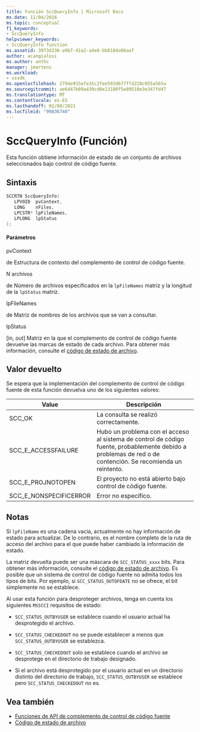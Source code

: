 ```yaml
---
title: Función SccQueryInfo | Microsoft Docs
ms.date: 11/04/2016
ms.topic: conceptual
f1_keywords:
- SccQueryInfo
helpviewer_keywords:
- SccQueryInfo function
ms.assetid: 3973d336-a9b7-41a2-a4e6-bb8184a96aaf
author: acangialosi
ms.author: anthc
manager: jmartens
ms.workload:
- vssdk
ms.openlocfilehash: 2794e915efe35c2fee593d677ffd228c055a565a
ms.sourcegitcommit: ae6d47b09a439cd0e13180f5e89510e3e347fd47
ms.translationtype: MT
ms.contentlocale: es-ES
ms.lasthandoff: 02/08/2021
ms.locfileid: "99836740"
---
```

# <a name="sccqueryinfo-function"></a>SccQueryInfo (Función)
Esta función obtiene información de estado de un conjunto de archivos seleccionados bajo control de código fuente.

## <a name="syntax"></a>Sintaxis

```cpp
SCCRTN SccQueryInfo(
   LPVOID  pvContext,
   LONG    nFiles,
   LPCSTR* lpFileNames,
   LPLONG  lpStatus
);
```

#### <a name="parameters"></a>Parámetros
 pvContext

de Estructura de contexto del complemento de control de código fuente.

 N archivos

de Número de archivos especificados en la `lpFileNames` matriz y la longitud de la `lpStatus` matriz.

 lpFileNames

de Matriz de nombres de los archivos que se van a consultar.

 lpStatus

[in, out] Matriz en la que el complemento de control de código fuente devuelve las marcas de estado de cada archivo. Para obtener más información, consulte el [código de estado de archivo](../extensibility/file-status-code-enumerator.md).

## <a name="return-value"></a>Valor devuelto
 Se espera que la implementación del complemento de control de código fuente de esta función devuelva uno de los siguientes valores:

|Value|Descripción|
|-----------|-----------------|
|SCC_OK|La consulta se realizó correctamente.|
|SCC_E_ACCESSFAILURE|Hubo un problema con el acceso al sistema de control de código fuente, probablemente debido a problemas de red o de contención. Se recomienda un reintento.|
|SCC_E_PROJNOTOPEN|El proyecto no está abierto bajo control de código fuente.|
|SCC_E_NONSPECIFICERROR|Error no específico.|

## <a name="remarks"></a>Notas
 Si `lpFileName` es una cadena vacía, actualmente no hay información de estado para actualizar. De lo contrario, es el nombre completo de la ruta de acceso del archivo para el que puede haber cambiado la información de estado.

 La matriz devuelta puede ser una máscara de `SCC_STATUS_xxxx` bits. Para obtener más información, consulte el [código de estado de archivo](../extensibility/file-status-code-enumerator.md). Es posible que un sistema de control de código fuente no admita todos los tipos de bits. Por ejemplo, si `SCC_STATUS_OUTOFDATE` no se ofrece, el bit simplemente no se establece.

 Al usar esta función para desproteger archivos, tenga en cuenta los siguientes `MSSCCI` requisitos de estado:

- `SCC_STATUS_OUTBYUSER` se establece cuando el usuario actual ha desprotegido el archivo.

- `SCC_STATUS_CHECKEDOUT` no se puede establecer a menos que `SCC_STATUS_OUTBYUSER` se establezca.

- `SCC_STATUS_CHECKEDOUT` solo se establece cuando el archivo se desprotege en el directorio de trabajo designado.

- Si el archivo está desprotegido por el usuario actual en un directorio distinto del directorio de trabajo, `SCC_STATUS_OUTBYUSER` se establece pero `SCC_STATUS_CHECKEDOUT` no es.

## <a name="see-also"></a>Vea también
- [Funciones de API de complemento de control de código fuente](../extensibility/source-control-plug-in-api-functions.md)
- [Código de estado de archivo](../extensibility/file-status-code-enumerator.md)
